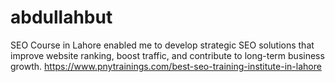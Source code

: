 # abdullahbut
SEO Course in Lahore enabled me to develop strategic SEO solutions that improve website ranking, boost traffic, and contribute to long-term business growth.
https://www.pnytrainings.com/best-seo-training-institute-in-lahore
